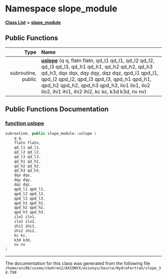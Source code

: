
# Namespace slope\_module


[**Class List**](annotated.md) **>** [**slope\_module**](namespaceslope__module.md)




















## Public Functions

| Type | Name |
| ---: | :--- |
|  subroutine, public | [**uslope**](namespaceslope__module.md#function-uslope) (q q, flatn flatn, qd\_l1 qd\_l1, qd\_l2 qd\_l2, qd\_l3 qd\_l3, qd\_h1 qd\_h1, qd\_h2 qd\_h2, qd\_h3 qd\_h3, dqx dqx, dqy dqy, dqz dqz, qpd\_l1 qpd\_l1, qpd\_l2 qpd\_l2, qpd\_l3 qpd\_l3, qpd\_h1 qpd\_h1, qpd\_h2 qpd\_h2, qpd\_h3 qpd\_h3, ilo1 ilo1, ilo2 ilo2, ihi1 ihi1, ihi2 ihi2, kc kc, k3d k3d, nv nv) <br> |








## Public Functions Documentation


### <a href="#function-uslope" id="function-uslope">function uslope </a>


```cpp
subroutine, public slope_module::uslope (
    q q,
    flatn flatn,
    qd_l1 qd_l1,
    qd_l2 qd_l2,
    qd_l3 qd_l3,
    qd_h1 qd_h1,
    qd_h2 qd_h2,
    qd_h3 qd_h3,
    dqx dqx,
    dqy dqy,
    dqz dqz,
    qpd_l1 qpd_l1,
    qpd_l2 qpd_l2,
    qpd_l3 qpd_l3,
    qpd_h1 qpd_h1,
    qpd_h2 qpd_h2,
    qpd_h3 qpd_h3,
    ilo1 ilo1,
    ilo2 ilo2,
    ihi1 ihi1,
    ihi2 ihi2,
    kc kc,
    k3d k3d,
    nv nv
) 
```



------------------------------
The documentation for this class was generated from the following file `/home/uni06/cosmo/cbehren2/AXIONYX/axionyx/Source/HydroFortran/slope_3d.f90`
